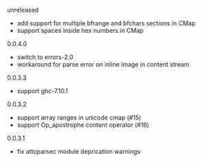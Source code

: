 unreleased

* add support for multiple bfrange and bfchars sections in CMap
* support spaces inside hex numbers in CMap

0.0.4.0

* switch to errors-2.0
* workaround for parse error on inline image in content stream

0.0.3.3

* support ghc-7.10.1

0.0.3.2

* support array ranges in unicode cmap (#15)
* support Op\_apostrophe content operator (#16)

0.0.3.1

* fix attoparsec module deprication warnings
